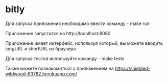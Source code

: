 # bitly
Для запуска приложения необходимо ввести команду - make run

Приложение запустится на http://localhost:8080

Приложение имеет интерфейс, используя который, вы можете вводить longURL и shortURL из браузера

Для запуска тестов используйте команду - make tests

Также можете познакомиться с приложением на https://shielded-wildwood-63782.herokuapp.com/
